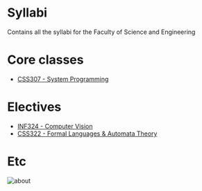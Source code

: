 # Syllabi
Contains all the syllabi for the Faculty of Science and Engineering

# Core classes
* [CSS307 - System Programming](./CSS307)

# Electives
* [INF324 - Computer Vision](./INF324)
* [CSS322 - Formal Languages & Automata Theory](./CSS322)

# Etc
![about](https://sdu.edu.kz/wp-content/uploads/2019/08/sdu-logo-white.svg)
